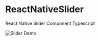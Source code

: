 # ReactNativeSlider
React Native Slider Component Typescript


![Slider Demo](react-slider-video-to-gif.gif)
